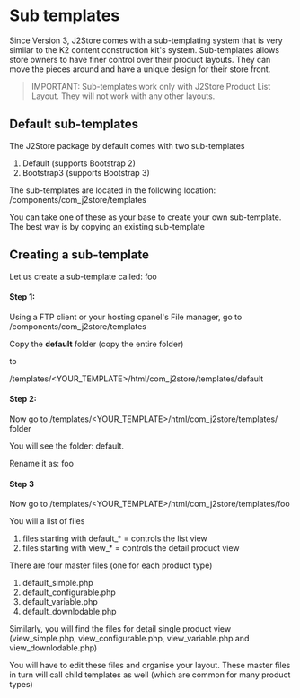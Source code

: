 # Sub templates

Since Version 3, J2Store comes with a sub-templating system that is very similar to the K2 content construction kit's system. 
Sub-templates allows store owners to have finer control over their product layouts. They can move the pieces around and have a unique 
design for their store front.

> IMPORTANT: Sub-templates work only with J2Store Product List Layout. They will not work with any other layouts.

## Default sub-templates

The J2Store package by default comes with two sub-templates

1. Default (supports Bootstrap 2)
2. Bootstrap3 (supports Bootstrap 3)

The sub-templates are located in the following location: /components/com_j2store/templates 

You can take one of these as your base to create your own sub-template. The best way is by copying an existing sub-template

## Creating a sub-template

Let us create a sub-template called: foo

#### Step 1:

Using a FTP client or your hosting cpanel's File manager, go to /components/com_j2store/templates

Copy the **default** folder (copy the entire folder)

to

/templates/<YOUR_TEMPLATE>/html/com_j2store/templates/default

#### Step 2:

Now go to /templates/<YOUR_TEMPLATE>/html/com_j2store/templates/ folder

You will see the folder: default.

Rename it as: foo

#### Step 3

Now go to /templates/<YOUR_TEMPLATE>/html/com_j2store/templates/foo

You will a list of files

1. files starting with default_* = controls the list view
2. files starting with view_* = controls the detail product view

There are four master files (one for each product type)

1. default_simple.php
2. default_configurable.php
3. default_variable.php
4. default_downlodable.php

Similarly, you will find the files for detail single product view (view_simple.php, view_configurable.php, view_variable.php and view_downlodable.php)

You will have to edit these files and organise your layout. These master files in turn will call child templates as well (which are common for many product types)
